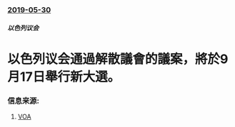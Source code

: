 ### [2019-05-30](/news/2019/05/30/index.md)

##### 以色列议会
# 以色列议会通過解散議會的議案，將於9月17日舉行新大選。 




### 信息来源:

1. [VOA](https://www.voanews.com/a/israel-to-hold-new-elections-in-september-/4937917.html)
